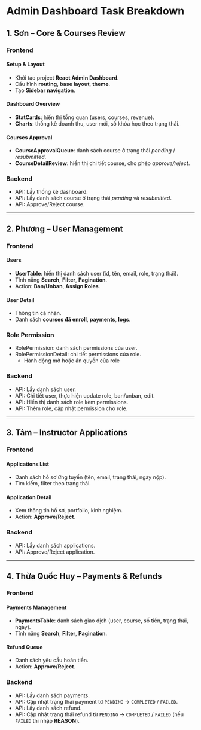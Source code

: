 # Admin Dashboard Task Breakdown

## 1. Sơn – Core & Courses Review

### Frontend

#### Setup & Layout

- Khởi tạo project **React Admin Dashboard**.
- Cấu hình **routing**, **base layout**, **theme**.
- Tạo **Sidebar navigation**.

#### Dashboard Overview

- **StatCards**: hiển thị tổng quan (users, courses, revenue).
- **Charts**: thống kê doanh thu, user mới, số khóa học theo trạng thái.

#### Courses Approval

- **CourseApprovalQueue**: danh sách course ở trạng thái _pending_ / _resubmitted_.
- **CourseDetailReview**: hiển thị chi tiết course, cho phép _approve/reject_.

### Backend

- API: Lấy thống kê dashboard.
- API: Lấy danh sách course ở trạng thái _pending_ và _resubmitted_.
- API: Approve/Reject course.

---

## 2. Phương – User Management

### Frontend

#### Users

- **UserTable**: hiển thị danh sách user (id, tên, email, role, trạng thái).
- Tính năng **Search**, **Filter**, **Pagination**.
- Action: **Ban/Unban**, **Assign Roles**.

#### User Detail

- Thông tin cá nhân.
- Danh sách **courses đã enroll**, **payments**, **logs**.

### Role Permission

- RolePermission: danh sách permissions của user.
- RolePermissionDetail: chi tiết permissions của role.
    + Hành động mở hoặc ẩn quyền của role
### Backend

- API: Lấy danh sách user.
- API: Chi tiết user, thực hiện update role, ban/unban, edit.
- API: Hiển thị danh sách role kèm permissions.
- API: Thêm role, cập nhật permission cho role.

---

## 3. Tâm – Instructor Applications

### Frontend

#### Applications List

- Danh sách hồ sơ ứng tuyển (tên, email, trạng thái, ngày nộp).
- Tìm kiếm, filter theo trạng thái.

#### Application Detail

- Xem thông tin hồ sơ, portfolio, kinh nghiệm.
- Action: **Approve/Reject**.

### Backend

- API: Lấy danh sách applications.
- API: Approve/Reject application.

---

## 4. Thừa Quốc Huy – Payments & Refunds

### Frontend

#### Payments Management

- **PaymentsTable**: danh sách giao dịch (user, course, số tiền, trạng thái, ngày).
- Tính năng **Search**, **Filter**, **Pagination**.

#### Refund Queue

- Danh sách yêu cầu hoàn tiền.
- Action: **Approve/Reject**.

### Backend

- API: Lấy danh sách payments.
- API: Cập nhật trạng thái payment từ `PENDING` → `COMPLETED` / `FAILED`.
- API: Lấy danh sách refund.
- API: Cập nhật trạng thái refund từ `PENDING` → `COMPLETED` / `FAILED` (nếu `FAILED` thì nhập **REASON**).
